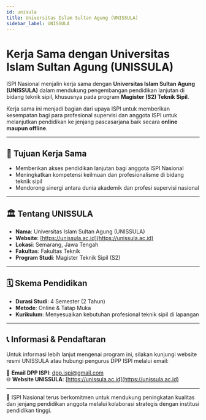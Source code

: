 ```yaml
---
id: unisula
title: Universitas Islam Sultan Agung (UNISSULA)
sidebar_label: UNISSULA
---
```


# Kerja Sama dengan Universitas Islam Sultan Agung (UNISSULA)

ISPI Nasional menjalin kerja sama dengan **Universitas Islam Sultan Agung (UNISSULA)** dalam mendukung pengembangan pendidikan lanjutan di bidang teknik sipil, khususnya pada program **Magister (S2) Teknik Sipil**.

Kerja sama ini menjadi bagian dari upaya ISPI untuk memberikan kesempatan bagi para profesional supervisi dan anggota ISPI untuk melanjutkan pendidikan ke jenjang pascasarjana baik secara **online maupun offline**.

---

## 🎯 Tujuan Kerja Sama

- Memberikan akses pendidikan lanjutan bagi anggota ISPI Nasional
- Meningkatkan kompetensi keilmuan dan profesionalisme di bidang teknik sipil
- Mendorong sinergi antara dunia akademik dan profesi supervisi nasional

---

## 🏛️ Tentang UNISSULA

- **Nama**: Universitas Islam Sultan Agung (UNISSULA)  
- **Website**: [https://unissula.ac.id](https://unissula.ac.id)  
- **Lokasi**: Semarang, Jawa Tengah  
- **Fakultas**: Fakultas Teknik  
- **Program Studi**: Magister Teknik Sipil (S2)  

---

## 🗓️ Skema Pendidikan

- **Durasi Studi**: 4 Semester (2 Tahun)  
- **Metode**: Online & Tatap Muka  
- **Kurikulum**: Menyesuaikan kebutuhan profesional teknik sipil di lapangan

---

## 📞 Informasi & Pendaftaran

Untuk informasi lebih lanjut mengenai program ini, silakan kunjungi website resmi UNISSULA atau hubungi pengurus DPP ISPI melalui email:

📧 **Email DPP ISPI**: [dpp.ispi@gmail.com](mailto:dpp.ispi@gmail.com)  
🌐 **Website UNISSULA**: [https://unissula.ac.id](https://unissula.ac.id)

---

🤝 ISPI Nasional terus berkomitmen untuk mendukung peningkatan kualitas dan jenjang pendidikan anggota melalui kolaborasi strategis dengan institusi pendidikan tinggi.
